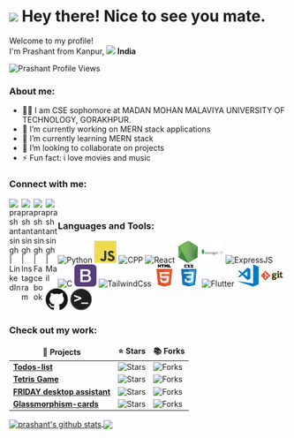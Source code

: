 

<h1><img src="https://emojis.slackmojis.com/emojis/images/1531849430/4246/blob-sunglasses.gif?1531849430" width="30" />
    Hey there! Nice to see you mate.</h1>


<p>Welcome to my profile! </br> I'm Prashant from Kanpur, <img
        src="https://cdn4.iconfinder.com/data/icons/world-flags-12/512/Untitled-2-19-128.png"
        width="35" margin-top="3px"/> <b> India</b></p>
<p align="left"> 
  <img src="https://komarev.com/ghpvc/?username=prashant601&color=blueviolet" alt="Prashant Profile Views" />
</p>

### About me:
- 👨‍🎓 I am CSE sophomore at MADAN MOHAN MALAVIYA UNIVERSITY OF TECHNOLOGY, GORAKHPUR.
- 🔭 I’m currently working on MERN stack applications
- 🌱 I’m currently learning MERN stack
- 👯 I’m looking to collaborate on projects
- ⚡ Fun fact: i love movies and music        

### Connect with me:

[<img align="left" alt="prashantsingh | LinkedIn" width="22px" src="https://cdn.jsdelivr.net/npm/simple-icons@v3/icons/linkedin.svg" />][linkedin]
[<img align="left" alt="prashantsingh | Instagram" width="22px" src="https://cdn.jsdelivr.net/npm/simple-icons@v3/icons/instagram.svg" />][instagram]
[<img align="left" alt="prashantsingh | Facebook" width="22px" src="https://cdn.jsdelivr.net/npm/simple-icons@v3/icons/facebook.svg" />][facebook]
[<img align="left" alt="prashantsingh | Mail" width="22px" src="https://cdn.jsdelivr.net/npm/simple-icons@v3/icons/gmail.svg" />][email]


<br />
        
        
<h3>Languages and Tools:</h3>
<p>
    <img alt="Python" src="https://cdn3.iconfinder.com/data/icons/logos-and-brands-adobe/512/267_Python-128.png"
        height="40" width="40">
    <img alt="JavaScript" width="40" height="40"
        src="https://raw.githubusercontent.com/github/explore/80688e429a7d4ef2fca1e82350fe8e3517d3494d/topics/javascript/javascript.png" />
    <img alt="CPP"
        src="https://img-premium.flaticon.com/png/512/919/919841.png?token=exp=1622792584~hmac=5b88ff498973aa0506f5a3c2ac0ffe97"
        height="40" width="40">
    <img alt="React" src="https://image.flaticon.com/icons/png/128/753/753244.png" height="40" width="40">
    <img alt="Node.js" width="40" height="40"
        src="https://raw.githubusercontent.com/github/explore/80688e429a7d4ef2fca1e82350fe8e3517d3494d/topics/nodejs/nodejs.png" />
    <img alt="MongoDB" width="40" height="40"
        src="https://raw.githubusercontent.com/github/explore/80688e429a7d4ef2fca1e82350fe8e3517d3494d/topics/mongodb/mongodb.png" />
    <img alt='ExpressJS' width="40" height="40"
        src="https://encrypted-tbn0.gstatic.com/images?q=tbn:ANd9GcRS7RVaKE0ubjH_Ioi90MHiDzKw-GpNI1BsHw&usqp=CAU" />
    <img alt="C"
        src="https://cdn0.iconfinder.com/data/icons/mobile-device/512/letter-c-round-alphabet-latin-keyboard-2-128.png"
        height="40" width="40">
    <img alt="Bootstrap" width="40" height="40"
        src="https://raw.githubusercontent.com/github/explore/80688e429a7d4ef2fca1e82350fe8e3517d3494d/topics/bootstrap/bootstrap.png" />
    <img alt="TailwindCss"
        src="https://cdn.worldvectorlogo.com/logos/tailwindcss.svg"
        height="40" width="40">
    <img alt="HTML5" width="40" height="40"
        src="https://raw.githubusercontent.com/github/explore/80688e429a7d4ef2fca1e82350fe8e3517d3494d/topics/html/html.png" />
    <img alt="CSS3" width="40" height="40"
        src="https://raw.githubusercontent.com/github/explore/80688e429a7d4ef2fca1e82350fe8e3517d3494d/topics/css/css.png" />
    <img alt="Flutter"
        src="https://img.icons8.com/color/2x/flutter.png"
        height="40" width="40">
    <img alt="Visual Studio Code" width="40" height="40"
        src="https://raw.githubusercontent.com/github/explore/80688e429a7d4ef2fca1e82350fe8e3517d3494d/topics/visual-studio-code/visual-studio-code.png" />
    <img alt="Git" width="40" height="40"
        src="https://raw.githubusercontent.com/github/explore/80688e429a7d4ef2fca1e82350fe8e3517d3494d/topics/git/git.png" />
    <img alt="GitHub" width="40" height="40"
        src="https://raw.githubusercontent.com/github/explore/78df643247d429f6cc873026c0622819ad797942/topics/github/github.png" />
    <img alt="terminal" width="40" height="40"
        src="https://raw.githubusercontent.com/github/explore/80688e429a7d4ef2fca1e82350fe8e3517d3494d/topics/terminal/terminal.png" />
    <!-- <img alt="" src="" height="40" width="40">
  <img alt="" src="" height="40" width="40">
  <img alt="" src="" height="40" width="40">
  <img alt="" src="" height="40" width="40">
  <img alt="" src="" height="40" width="40">
  <img alt="" src="" height="40" width="40">
  <img alt="" src="" height="40" width="40">
  <img alt="" src="" height="40" width="40"> -->
    <!-- <img  alt="PHP" width="40" height="40" src="https://raw.githubusercontent.com/github/explore/ccc16358ac4530c6a69b1b80c7223cd2744dea83/topics/php/php.png" />
<img  alt="Laravel" width="40" height="40" src="https://raw.githubusercontent.com/github/explore/56a826d05cf762b2b50ecbe7d492a839b04f3fbf/topics/laravel/laravel.png" />
<img  alt="SQL" width="40" height="40" src="https://raw.githubusercontent.com/github/explore/80688e429a7d4ef2fca1e82350fe8e3517d3494d/topics/sql/sql.png" />
<img  alt="MySQL" width="40" height="40" src="https://raw.githubusercontent.com/github/explore/80688e429a7d4ef2fca1e82350fe8e3517d3494d/topics/mysql/mysql.png" /> -->
</p>

<h3> Check out my work:</h3>
<table>
  <thead align="center">
    <tr border: none;>
      <td><b>🎁 Projects</b></td>
      <td><b>⭐ Stars</b></td>
      <td><b>📚 Forks</b></td>
    </tr>
  </thead>
  <tbody>
    <tr>
      <td><a href="https://todos--list.herokuapp.com/"><b>Todos-list</b></a></td>
      <td><img alt="Stars" src="https://img.shields.io/static/v1?label=stars&message=2&color=343b41?color=blue"/></td>
      <td><img alt="Forks" src="https://img.shields.io/static/v1?label=forks&message=0&color=343b41?color=blue"/></td>
    </tr>
	  <tr>
      <td><a href="https://github.com/prashant601/Tetris-game"><b>Tetris Game</b></a></td>
      <td><img alt="Stars" src="https://img.shields.io/static/v1?label=stars&message=2&color=343b41?color=blue"/></td>
      <td><img alt="Forks" src="https://img.shields.io/static/v1?label=forks&message=4&color=343b41?color=blue"/></td>
    </tr>
    <tr>
      <td><a href="https://github.com/prashant601/F.R.I.D.A.Y-Voice-Assistant"><b>FRIDAY desktop assistant</b></a></td>
      <td><img alt="Stars" src="https://img.shields.io/static/v1?label=stars&message=1&color=343b41?color=blue"/></td>
      <td><img alt="Forks" src="https://img.shields.io/static/v1?label=forks&message=2&color=343b41?color=blue"/></td>
    </tr>
    <tr>
      <td><a href="https://prashant601.github.io/Glassmorphism-cards/index.html"><b>Glassmorphism-cards</b></a></td>
      <td><img alt="Stars" src="https://img.shields.io/static/v1?label=stars&message=2&color=343b41?color=blue"/></td>
      <td><img alt="Forks" src="https://img.shields.io/static/v1?label=forks&message=0&color=343b41?color=blue"/></td>
    </tr>
  </tbody>
</table>


<a href="https://github.com/prashant601">
    <img align="center" src="https://github-readme-stats.vercel.app/api?username=prashant601&show_icons=true&include_all_commits=true&theme=solarized-dark" alt="prashant's github stats" />
  </a>
  <a href="https://github.com/prashant601">
    <img align="center" src="https://github-readme-stats.vercel.app/api/top-langs/?username=prashant601&layout=compact&theme=solarized-dark" />
  </a>


<!-- links section   -->
[instagram]: https://instagram.com/prashant_.singh._
[linkedin]: https://www.linkedin.com/in/prashant-singh-2ba4861a7/
[email]: mailto:prashantsingh061201@gmail.com
[facebook]: https://www.facebook.com/profile.php?id=100032801831651
